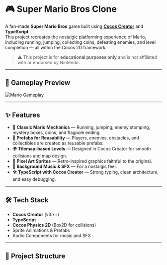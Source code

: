 # 🎮 Super Mario Bros Clone

A fan-made **Super Mario Bros** game built using **[Cocos Creator](https://www.cocos.com/en/creator)** and **TypeScript**.  
This project recreates the nostalgic platforming experience of Mario, including running, jumping, collecting coins, defeating enemies, and level completion — all within the Cocos 2D framework.

> ⚠️ This project is for **educational purposes only** and is not affiliated with or endorsed by Nintendo.

---

## 🎥 Gameplay Preview

![Mario Gameplay]([assets/screenshots/mario.gif](https://media3.giphy.com/media/v1.Y2lkPTc5MGI3NjExZnVzOWV0NGVkbW10dnhubTZxZnQ1bjM4aDd2NDRvdGRzZ2g0Z3BrayZlcD12MV9pbnRlcm5hbF9naWZfYnlfaWQmY3Q9Zw/l1IY5CmYbirEsXWPm/giphy.gif))

---

## ✨ Features

- 🎯 **Classic Mario Mechanics** — Running, jumping, enemy stomping, mystery boxes, coins, and flagpole ending.
- 🧩 **Prefabs for Reusability** — Players, enemies, obstacles, and collectibles are created as reusable prefabs.
- 🌍 **Tilemap-based Levels** — Designed in Cocos Creator for smooth collisions and map design.
- 🎨 **Pixel Art Sprites** — Retro-inspired graphics faithful to the original.
- 🎵 **Background Music & SFX** — For a nostalgic feel.
- 🛠 **TypeScript with Cocos Creator** — Strong typing, clean architecture, and easy debugging.

---

## 🛠 Tech Stack

- **Cocos Creator** (v3.x+)
- **TypeScript**
- **Cocos Physics 2D** (Box2D for collisions)
- Sprite Animations & Prefabs
- Audio Components for music and SFX

---

## 📂 Project Structure

